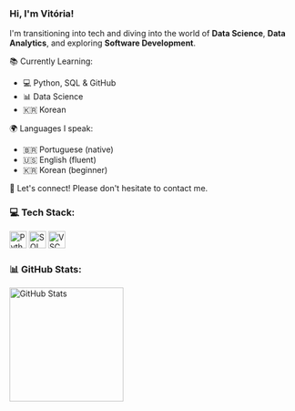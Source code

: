 
### Hi, I'm Vitória!

I'm transitioning into tech and diving into the world of **Data Science**, **Data Analytics**, and exploring **Software Development**.

📚 Currently Learning:
- 💻 Python, SQL & GitHub
- 📊 Data Science
- 🇰🇷 Korean

🌍 Languages I speak:
- 🇧🇷 Portuguese (native)
- 🇺🇸 English (fluent)
- 🇰🇷 Korean (beginner)

📧 Let's connect! Please don't hesitate to contact me.

### 💻 Tech Stack:
<img 
  alt='Python'
  title='Python'
  width='30px'
  src="https://cdn.jsdelivr.net/gh/devicons/devicon@latest/icons/python/python-original.svg" />
<img 
  alt='SQL'
  title='SQL'  
  width='30px'
  src="https://cdn.jsdelivr.net/gh/devicons/devicon@latest/icons/azuresqldatabase/azuresqldatabase-original.svg" />
<img 
  alt='VSCODE'
  title='VSCODE'
  width='30px'
  src="https://cdn.jsdelivr.net/gh/devicons/devicon@latest/icons/vscode/vscode-original.svg" />
                    
<!-- GitHub stats from https://github.com/anuraghazra/github-readme-stats -->
### 📊 GitHub Stats:
<p>
  <img
    align='left'
    alt='GitHub Stats'
    height='200'
    style='padding-right: 10px;'
    src='https://github-readme-stats.vercel.app/api?username=vitoriavareira&show_icons=true&rank_icon=github&theme=catppuccin_latte&hide_border=true&include_all_commits=false&count_private=false'
    />
  
 <!-- <img
    align='left'
    alt='GitHub Stats'
    height='200'
    src='https://github-readme-stats.vercel.app/api/top-langs/?username=vitoriavareira&theme=catppuccin_latte&hide_border=true&layout=compact&langs_count=3'
    /> -->
</p>


          

